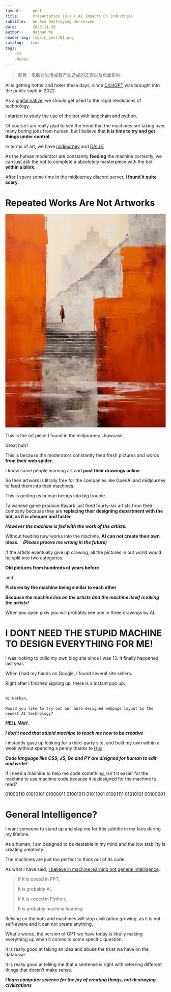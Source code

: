 ```yaml
---
layout:     post
title:      Presentation (01) | AI Impacts On Industries
subtitle:   We Are Destroying Ourselves
date:       2023-11-29
author:     Nathan Wu
header-img: img/in_post/01.png
catalog:   true
tags:
    -CS
    -Notes
---
```


> 题目：电脑对生活或者产业造成的正面以及负面影响


AI is getting hotter and hoter these days, since [ChatGPT](https://en.wikipedia.org/wiki/ChatGPT) was brought into the public sight in 2022.

As a [digital native](https://huangxuan.me/2015/03/25/digital-native/), we should get used to the rapid revolutions of technology. 

I started to study the use of the bot with [langchain](langchain.com) and python. 

Of course I am really glad to see the trend that the machines are taking over many boring jobs from human, but I believe that **it is time to try and get things under control**.

In terms of art, we have [midjourney](midjourney.com) and [DALLE](labs.openai.com) 

As the human moderator are constantly **feeding** the machine correctly, we can just ask the bot to complete a absolutely masterpiece with the bot **within a blink**.

After I spent some time in the midjourney discord server, **I found it quite scary**.

# Repeated Works Are Not Artworks

![image](img/in_post/01.png)

This is the art piece I found in the midjourney showcase.

Great huh?

This is because the moderators constantly feed fresh pictures and words **from their web spider**.

I know some people learning art and **post their drawings online**.

So their artwork is litrally free for the companies like OpenAI and midjourney to feed them into their machines.

This is getting us human beings into big trouble.

Taiwanese game produce Rayark just fired fourty-six artists from their company because they are **replacing their designing department with the bot, as it is cheaper and faster**

***However the machine is fed with the work of the artists.***

Without feeding new works into the machine, **AI can not create their own ideas.** ***（Please proove me wrong in the future)***

If the artists eventually give up drawing, all the pictures in out world would be split into two categories:

**Old pictures from hundreds of years before**

and

**Pictures by the machine being similar to each other**

***Because the machine live on the artists and the machine itself is killing the artists!***

When you open pixiv you will probably see one in three drawings by AI.

# I DONT NEED THE STUPID MACHINE TO DESIGN EVERYTHING FOR ME!

I was looking to build my own blog site since I was 13. It finally happened last year.

When I had my hands on Google, I found several site sellers.

Right after I finished signing up, there is a instant pop up:

```

Hi Nathan,

Would you like to try out our auto-designed webpage layout by the newest AI technology?

```

***HELL NAH.***

***I don't need that stupid machine to teach me how to be creative***

I instantly gave up looking for a third-party site, and built my own within a week without spending a penny thanks to [Hux](huangxuan.me)

***Code language like CSS, JS, Go and PY are disigned for human to edit and write!***

If I need a machine to help me code something, isn't it easier for the machine to use machine code because it is designed for the machine to read?

01000110 01010101 01000011 01001011 01011001 01001111 01010101 00100001

# General Intelligence?

I want someone to stand up and slap me for this subtitle in my face during my lifetime.

As a human, I am designed to be destable in my mind and the low stability is creating creativity.

The machines are just too perfect to think out of its code.

As what I have said, [I believe in machine learning not general intelligence](https://nwuyuz.github.io/2023/11/09/gamble/).

> If it is coded in PPT,
>
> It is probably AI.
>
> If it is coded in Python,
>
> It is probably machine learning

Relying on the bots and machines will stop civilization growing, as it is not self-aware and it can not create anything.

What's worse, the version of GPT we have today is litrally making everything up when it comes to some specific question.

It is really good at faking an idea and abuse the trust we have on the database. 

It is really good at telling me that a sentense is right with referring different things that doesn't make sense.

***I learn computer science for the joy of creating things, not destroying civilizations***
